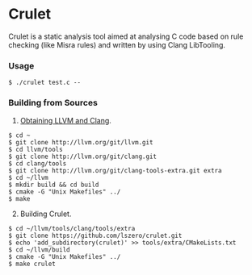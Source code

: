 # Crulet
Crulet is a static analysis tool aimed at analysing C code based on rule checking (like Misra rules) and written by using Clang LibTooling.

### Usage

```shell
$ ./crulet test.c --
```

### Building from Sources

1. [Obtaining LLVM and Clang](http://clang.llvm.org/get_started.html).

```shell
$ cd ~
$ git clone http://llvm.org/git/llvm.git
$ cd llvm/tools
$ git clone http://llvm.org/git/clang.git
$ cd clang/tools
$ git clone http://llvm.org/git/clang-tools-extra.git extra
$ cd ~/llvm
$ mkdir build && cd build
$ cmake -G "Unix Makefiles" ../
$ make
```

2. Building Crulet.

```shell
$ cd ~/llvm/tools/clang/tools/extra
$ git clone https://github.com/lszero/crulet.git
$ echo 'add_subdirectory(crulet)' >> tools/extra/CMakeLists.txt
$ cd ~/llvm/build
$ cmake -G "Unix Makefiles" ../
$ make crulet
```

